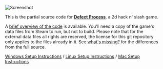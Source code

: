 ![Screenshot](https://github.com/incoherentsoftware/defect-process/blob/main/docs/screenshot.jpg)

This is the partial source code for [**Defect Process**](https://store.steampowered.com/app/1136730/Defect_Process/), a 2d hack n' slash game.

A [brief overview of the code](https://incoherentsoftware.com/defect-process/docs/) is available. You'll need a copy of the game's data files from Steam to run, but not to build. Please note that for the external data files all rights are reserved, the license for this git repository only applies to the files already in it. See [what's missing?](https://github.com/incoherentsoftware/defect-process/blob/main/docs/whats-missing.md) for the differences from the full source.

[Windows Setup Instructions](https://github.com/incoherentsoftware/defect-process/blob/main/docs/windows-setup.md) / 
[Linux Setup Instructions](https://github.com/incoherentsoftware/defect-process/blob/main/docs/linux-setup.md) / 
[Mac Setup Instructions](https://github.com/incoherentsoftware/defect-process/blob/main/docs/mac-setup.md)
